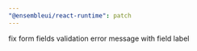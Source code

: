 ```yaml
---
"@ensembleui/react-runtime": patch
---
```


fix form fields validation error message with field label
